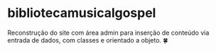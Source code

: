# bibliotecamusicalgospel
Reconstrução do site com área admin para inserção de conteúdo via entrada de dados, com classes e orientado a objeto.
🍀
